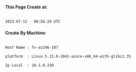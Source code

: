 
   
#### This Page Create at:

```bash

2023-07-12 - 08:56:29 UTC

```

#### Create By Machine:

```bash

Host Name : fv-az246-187

platform  : Linux-5.15.0-1041-azure-x86_64-with-glibc2.35

Ip Local  : 10.1.0.230

```

